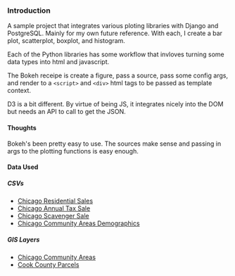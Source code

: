 ### Introduction ###
A sample project that integrates various ploting libraries with Django and PostgreSQL. Mainly for my own future reference. With each, I create a bar plot, scatterplot, boxplot, and histogram. 

Each of the Python libraries has some workflow that invloves turning some data types into html and javascript.

The Bokeh receipe is create a figure, pass a source, pass some config args, and render to a `<script>` and `<div>` html tags to be passed as template context. 

D3 is a bit different. By virtue of being JS, it integrates nicely into the DOM but needs an API to call to get the JSON.

#### Thoughts ####

Bokeh's been pretty easy to use. The sources make sense and passing in args to the plotting functions is easy enough. 

#### Data Used ####
##### CSVs #####
* [Chicago Residential Sales](https://datacatalog.cookcountyil.gov/Property-Taxation/Cook-County-Assessor-s-Residential-Sales-Data/5pge-nu6u)
* [Chicago Annual Tax Sale](https://datacatalog.cookcountyil.gov/Property-Taxation/Treasurer-Annual-Tax-Sale/55ju-2fs9)
* [Chicago Scavenger Sale](https://datacatalog.cookcountyil.gov/Property-Taxation/Treasurer-Scavenger-Tax-Sale/ydgz-vkrp)
* [Chicago Community Areas Demographics](https://datahub.cmap.illinois.gov/dataset/community-data-snapshots-raw-data/resource/8c4e096e-c90c-4bef-9cf1-9028d094296e)


##### GIS Layers #####
* [Chicago Community Areas](https://data.cityofchicago.org/Facilities-Geographic-Boundaries/Boundaries-Community-Areas-current-/cauq-8yn6)
* [Cook County Parcels](https://datacatalog.cookcountyil.gov/GIS-Maps/Historical-ccgisdata-Parcels-2016/a33b-b59u)
